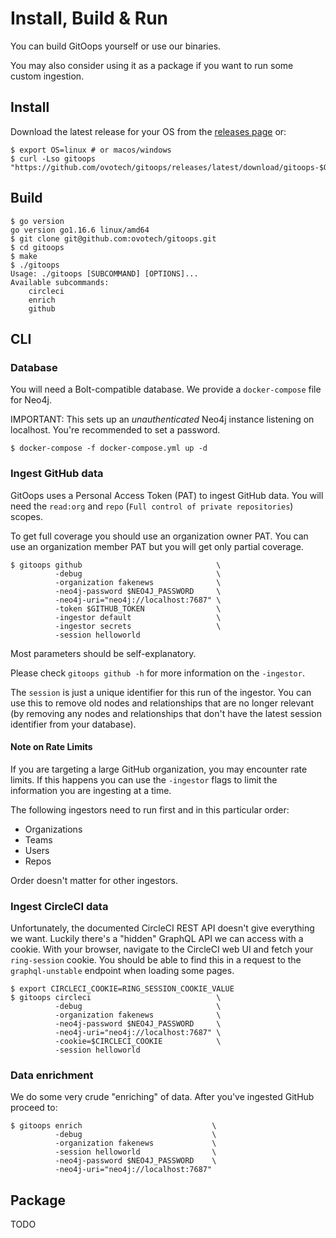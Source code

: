 # Install, Build & Run

You can build GitOops yourself or use our binaries.

You may also consider using it as a package if you want to run some custom ingestion.

## Install

Download the latest release for your OS from the [releases page](https://github.com/ovotech/gitoops/releases/latest) or:

```
$ export OS=linux # or macos/windows
$ curl -Lso gitoops "https://github.com/ovotech/gitoops/releases/latest/download/gitoops-$OS"
```

## Build

```
$ go version
go version go1.16.6 linux/amd64
$ git clone git@github.com:ovotech/gitoops.git
$ cd gitoops
$ make
$ ./gitoops
Usage: ./gitoops [SUBCOMMAND] [OPTIONS]...
Available subcommands:
	circleci
	enrich
	github
```

## CLI

### Database

You will need a Bolt-compatible database. We provide a `docker-compose` file for Neo4j.

IMPORTANT: This sets up an _unauthenticated_ Neo4j instance listening on localhost. You're recommended to set a password.

```
$ docker-compose -f docker-compose.yml up -d
```

### Ingest GitHub data

GitOops uses a Personal Access Token (PAT) to ingest GitHub data. You will need the `read:org` and `repo` (`Full control of private repositories`) scopes.

To get full coverage you should use an organization owner PAT. You can use an organization member PAT but you will get only partial coverage.

```
$ gitoops github                              \
          -debug                              \
          -organization fakenews              \
          -neo4j-password $NEO4J_PASSWORD     \
          -neo4j-uri="neo4j://localhost:7687" \
          -token $GITHUB_TOKEN                \
          -ingestor default                   \
          -ingestor secrets                   \
          -session helloworld
```

Most parameters should be self-explanatory.

Please check `gitoops github -h` for more information on the `-ingestor`.

The `session` is just a unique identifier for this run of the ingestor. You can use this to remove old nodes and relationships that are no longer relevant (by removing any nodes and relationships that don't have the latest session identifier from your database).

#### Note on Rate Limits

If you are targeting a large GitHub organization, you may encounter rate limits. If this happens you can use the `-ingestor` flags to limit the information you are ingesting at a time.

The following ingestors need to run first and in this particular order:

- Organizations
- Teams
- Users
- Repos

Order doesn't matter for other ingestors.

### Ingest CircleCI data

Unfortunately, the documented CircleCI REST API doesn't give everything we want. Luckily there's a "hidden" GraphQL API we can access with a cookie. With your browser, navigate to the CircleCI web UI and fetch your `ring-session` cookie. You should be able to find this in a request to the `graphql-unstable` endpoint when loading some pages.

```
$ export CIRCLECI_COOKIE=RING_SESSION_COOKIE_VALUE
$ gitoops circleci                            \
          -debug                              \
          -organization fakenews              \
          -neo4j-password $NEO4J_PASSWORD     \
          -neo4j-uri="neo4j://localhost:7687" \
          -cookie=$CIRCLECI_COOKIE            \
          -session helloworld
```

### Data enrichment

We do some very crude "enriching" of data. After you've ingested GitHub proceed to:

```
$ gitoops enrich                             \
          -debug                             \
          -organization fakenews             \
          -session helloworld                \
          -neo4j-password $NEO4J_PASSWORD    \
          -neo4j-uri="neo4j://localhost:7687"
```

## Package

TODO
